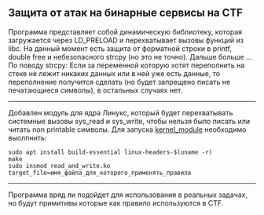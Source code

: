 ## Защита от атак на бинарные сервисы на CTF

Программа представляет собой динамическую библиотеку, которая загружается через LD_PRELOAD и перехватывает вызовы функций из libc.
На данный момент есть защита от форматной строки в printf, double free и небезопасного strcpy (но это не точно). Дальше больше ...
По поводу strcpy: Если за переменной которую хотят переполнить на стеке не лежит никаких данных или в ней уже есть данные, то переполнение получится сделать (но будет запрещено писать не печатающиеся символы), в остальных случаях нет.

---

Добавлен модуль для ядра Линукс, который будет перехватывать системные вызовы sys_read и sys_write, чтобы нельзя было писать или читать non printable символы.
Для запуска [kernel_module](https://github.com/alexevgmart/pwn_defense_for_ctf/kernel_module) необходимо выолпнить:
```shell
sudo apt install build-essential linux-headers-$(uname -r)
make
sudo insmod read_and_write.ko target_file=имя_файла_для_которого_применять_правила
```

---

Программа вряд ли подойдет для использования в реальных задачах, но будут примитивы которые как правило используются в CTF.
